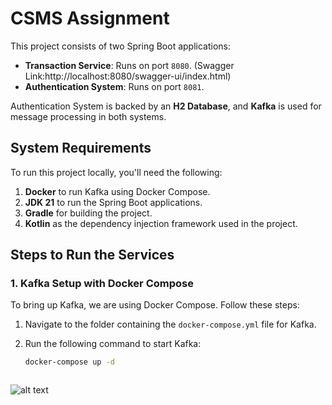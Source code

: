 # CSMS Assignment

This project consists of two Spring Boot applications:

- **Transaction Service**: Runs on port `8080`. (Swagger Link:http://localhost:8080/swagger-ui/index.html)
- **Authentication System**: Runs on port `8081`.

Authentication System is backed by an **H2 Database**, and **Kafka** is used for message processing in both systems.

## System Requirements

To run this project locally, you'll need the following:

1. **Docker** to run Kafka using Docker Compose.
2. **JDK 21** to run the Spring Boot applications.
3. **Gradle** for building the project.
4. **Kotlin** as the dependency injection framework used in the project.

## Steps to Run the Services

### 1. Kafka Setup with Docker Compose

To bring up Kafka, we are using Docker Compose. Follow these steps:

1. Navigate to the folder containing the `docker-compose.yml` file for Kafka.
2. Run the following command to start Kafka:

   ```bash
   docker-compose up -d



![alt text](image-1.png)
